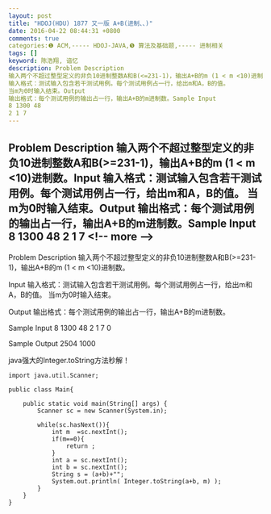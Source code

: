 ```yaml
---
layout: post
title: "HDOJ(HDU) 1877 又一版 A+B(进制、、)"
date: 2016-04-22 08:44:31 +0800
comments: true
categories:❶ ACM,----- HDOJ-JAVA,❺ 算法及基础题,----- 进制相关
tags: []
keyword: 陈浩翔, 谙忆
description: Problem Description 
输入两个不超过整型定义的非负10进制整数A和B(<=231-1)，输出A+B的m (1 < m <10)进制数。Input 
输入格式：测试输入包含若干测试用例。每个测试用例占一行，给出m和A，B的值。 
当m为0时输入结束。Output 
输出格式：每个测试用例的输出占一行，输出A+B的m进制数。Sample Input 
8 1300 48 
2 1 7 
---
```



Problem Description 
输入两个不超过整型定义的非负10进制整数A和B(>=231-1)，输出A+B的m (1 &#60; m &#60;10)进制数。Input 
输入格式：测试输入包含若干测试用例。每个测试用例占一行，给出m和A，B的值。 
当m为0时输入结束。Output 
输出格式：每个测试用例的输出占一行，输出A+B的m进制数。Sample Input 
8 1300 48 
2 1 7
&#60;!-- more --&#62;
----------

Problem Description
输入两个不超过整型定义的非负10进制整数A和B(>=231-1)，输出A+B的m (1 &#60; m &#60;10)进制数。




 

Input
输入格式：测试输入包含若干测试用例。每个测试用例占一行，给出m和A，B的值。
当m为0时输入结束。
 

Output
输出格式：每个测试用例的输出占一行，输出A+B的m进制数。
 

Sample Input
8 1300 48
2 1 7
0
 

Sample Output
2504
1000


java强大的Integer.toString方法秒解！

```
import java.util.Scanner;

public class Main{

	public static void main(String[] args) {
		Scanner sc = new Scanner(System.in);
		
		while(sc.hasNext()){
			int m  =sc.nextInt();
			if(m==0){
				return ;
			}
			int a = sc.nextInt();
			int b = sc.nextInt(); 
			String s = (a+b)+"";
			System.out.println( Integer.toString(a+b, m) );
		}
	}
}

```